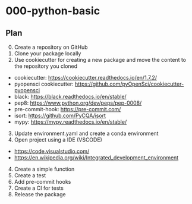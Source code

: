 # 000-python-basic

## Plan

0. Create a repository on GitHub
1. Clone your package locally
2. Use cookiecutter for creating a new package and move the content to the repository you cloned
  - cookiecutter: https://cookiecutter.readthedocs.io/en/1.7.2/
  - pyopensci cookiecutter: https://github.com/pyOpenSci/cookiecutter-pyopensci
  - black: https://black.readthedocs.io/en/stable/
  - pep8: https://www.python.org/dev/peps/pep-0008/
  - pre-commit-hook: https://pre-commit.com/
  - isort: https://github.com/PyCQA/isort
  - mypy: https://mypy.readthedocs.io/en/stable/
3. Update environment.yaml and create a conda environment
4. Open project using a IDE (VSCODE)
  - https://code.visualstudio.com/
  - https://en.wikipedia.org/wiki/Integrated_development_environment
4. Create a simple function
5. Create a test
6. Add pre-commit hooks
7. Create a CI for tests
8. Release the package
